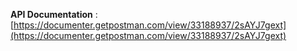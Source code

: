 **API Documentation** : [https://documenter.getpostman.com/view/33188937/2sAYJ7gext](https://documenter.getpostman.com/view/33188937/2sAYJ7gext)
